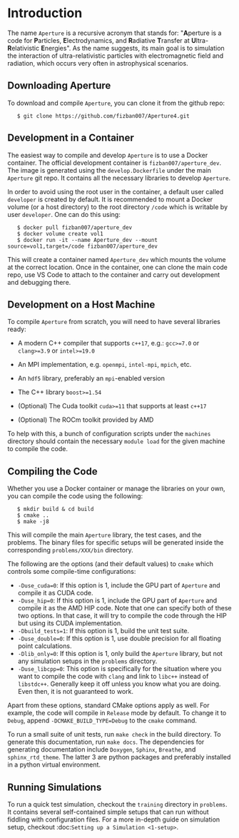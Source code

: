 # Introduction

The name `Aperture` is a recursive acronym that stands for: "**A**perture is a code
for **P**articles, **E**lectrodynamics, and **R**adiative **T**ransfer at **U**ltra-**R**elativistic
**E**nergies". As the name suggests, its main goal is to simulation the interaction
of ultra-relativistic particles with electromagnetic field and radiation, which
occurs very often in astrophysical scenarios.

Downloading Aperture
--------------------

To download and compile `Aperture`, you can clone it from the github repo:

```
   $ git clone https://github.com/fizban007/Aperture4.git
```

Development in a Container
--------------------------

The easiest way to compile and develop `Aperture` is to use a Docker container.
The official development container is ``fizban007/aperture_dev``. The image is
generated using the ``develop.Dockerfile`` under the main `Aperture` git repo. It
contains all the necessary libraries to develop `Aperture`.

In order to avoid using the root user in the container, a default user called
``developer`` is created by default. It is recommended to mount a Docker volume
(or a host directory) to the root directory ``/code`` which is writable by user ``developer``. One can do this using:

```
   $ docker pull fizban007/aperture_dev
   $ docker volume create vol1
   $ docker run -it --name Aperture_dev --mount source=vol1,target=/code fizban007/aperture_dev
```

This will create a container named ``Aperture_dev`` which mounts the volume at the
correct location. Once in the container, one can clone the main code repo, use
VS Code to attach to the container and carry out development and debugging
there.

Development on a Host Machine
-----------------------------

To compile `Aperture` from scratch, you will need to have several libraries ready:

* A modern C++ compiler that supports ``c++17``, e.g.: ``gcc>=7.0`` or ``clang>=3.9`` or ``intel>=19.0``

* An MPI implementation, e.g. ``openmpi``, ``intel-mpi``, ``mpich``, etc.
* An ``hdf5`` library, preferably an ``mpi``-enabled version
* The C++ library ``boost>=1.54``
* (Optional) The Cuda toolkit ``cuda>=11`` that supports at least ``c++17``
* (Optional) The ROCm toolkit provided by AMD

To help with this, a bunch of configuration scripts under the ``machines``
directory should contain the necessary ``module load`` for the given machine to
compile the code.

Compiling the Code
------------------

Whether you use a Docker container or manage the libraries on your own, you can compile the code using the following:

```
   $ mkdir build & cd build
   $ cmake ..
   $ make -j8
```

This will compile the main `Aperture` library, the test cases, and the problems.
The binary files for specific setups will be generated inside the corresponding
``problems/XXX/bin`` directory.

The following are the options (and their default values) to ``cmake`` which
controls some compile-time configurations:

* ``-Duse_cuda=0``: If this option is 1, include the GPU part of `Aperture` and compile it as CUDA code.
* ``-Duse_hip=0``: If this option is 1, include the GPU part of `Aperture` and
  compile it as the AMD HIP code. Note that one can specify both of these two
  options. In that case, it will try to compile the code through the HIP but
  using its CUDA implementation.
* ``-Dbuild_tests=1``: If this option is 1, build the unit test suite.
* ``-Duse_double=0``: If this option is 1, use double precision for all floating
  point calculations.
* ``-Dlib_only=0``: If this option is 1, only build the `Aperture` library, but
  not any simulation setups in the ``problems`` directory.
* ``-Duse_libcpp=0``: This option is specifically for the situation where you want
  to compile the code with ``clang`` and link to ``libc++`` instead of ``libstdc++``.
  Generally keep it off unless you know what you are doing. Even then, it is not
  guaranteed to work.

Apart from these options, standard CMake options apply as well. For example, the
code will compile in `Release` mode by default. To change it to `Debug`, append
``-DCMAKE_BUILD_TYPE=Debug`` to the ``cmake`` command.

To run a small suite of unit tests, run ``make check`` in the build directory. To
generate this documentation, run ``make docs``. The dependencies for generating
documentation include ``Doxygen``, ``Sphinx``, ``Breathe``, and ``sphinx_rtd_theme``.
The latter 3 are python packages and preferably installed in a python virtual
environment.

Running Simulations
-------------------

To run a quick test simulation, checkout the ``training`` directory in
``problems``. It contains several self-contained simple setups that can run
without fiddling with configuration files. For a more in-depth guide on
simulation setup, checkout :doc:`Setting up a Simulation <1-setup>`.

